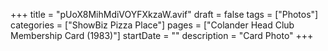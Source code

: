 +++
title = "pUoX8MihMdiVOYFXkzaW.avif"
draft = false
tags = ["Photos"]
categories = ["ShowBiz Pizza Place"]
pages = ["Colander Head Club Membership Card (1983)"]
startDate = ""
description = "Card Photo"
+++
